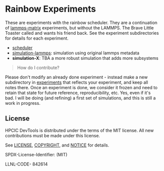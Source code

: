 # Rainbow Experiments

These are experiments with the rainbow scheduler. They are a continuation of [lammps-matrix](https://github.com/rse-ops/lammps-matrix/tree/main/experiment) experiments, but without the LAMMPS. The Brave Little Toaster called and wants his friend back. See the experiment subdirectories for details for each experiment.

 - [scheduler](experiments/scheduler)
 - [simulation-lammps](experiments/simulation-lammps): simulation using original lammps metadata
 - **simulation-X**: TBA a more robust simulation that adds more subsystems

> How do I contribute?

Please don't modify an already done experiment - instead make a new subdirectory in [experiments](experiments) that reflects
your experiment, and keep all notes there. Once an experiment is done, we consider it frozen and need to retain that state for future reference, reproducibility, etc. Yes, even if it's bad. I will be doing (and refining) a first set of simulations, and this is still a work in progress.

## License

HPCIC DevTools is distributed under the terms of the MIT license.
All new contributions must be made under this license.

See [LICENSE](https://github.com/converged-computing/cloud-select/blob/main/LICENSE),
[COPYRIGHT](https://github.com/converged-computing/cloud-select/blob/main/COPYRIGHT), and
[NOTICE](https://github.com/converged-computing/cloud-select/blob/main/NOTICE) for details.

SPDX-License-Identifier: (MIT)

LLNL-CODE- 842614
